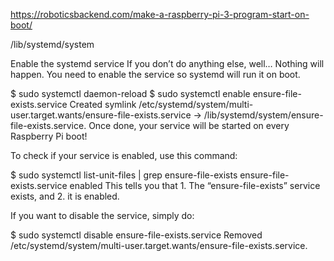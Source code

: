 https://roboticsbackend.com/make-a-raspberry-pi-3-program-start-on-boot/

/lib/systemd/system

Enable the systemd service
If you don’t do anything else, well… Nothing will happen. You need to enable the service so systemd will run it on boot.

$ sudo systemctl daemon-reload
$ sudo systemctl enable ensure-file-exists.service 
Created symlink /etc/systemd/system/multi-user.target.wants/ensure-file-exists.service -> /lib/systemd/system/ensure-file-exists.service.
Once done, your service will be started on every Raspberry Pi boot!

To check if your service is enabled, use this command:

$ sudo systemctl list-unit-files | grep ensure-file-exists
ensure-file-exists.service             enabled
This tells you that 1. The “ensure-file-exists” service exists, and 2. it is enabled.

If you want to disable the service, simply do:

$ sudo systemctl disable ensure-file-exists.service 
Removed /etc/systemd/system/multi-user.target.wants/ensure-file-exists.service.